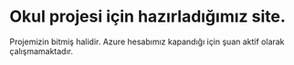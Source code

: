 # Okul projesi için hazırladığımız site.

Projemizin bitmiş halidir. Azure hesabımız kapandığı için şuan aktif olarak çalışmamaktadır.

